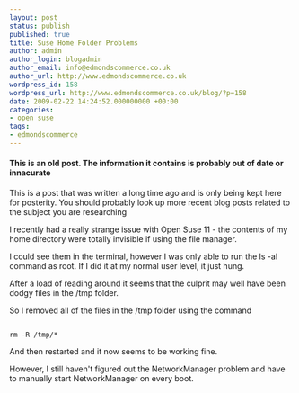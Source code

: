```yaml
---
layout: post
status: publish
published: true
title: Suse Home Folder Problems
author: admin
author_login: blogadmin
author_email: info@edmondscommerce.co.uk
author_url: http://www.edmondscommerce.co.uk
wordpress_id: 158
wordpress_url: http://www.edmondscommerce.co.uk/blog/?p=158
date: 2009-02-22 14:24:52.000000000 +00:00
categories:
- open suse
tags:
- edmondscommerce
---
```

<div class="oldpost"><h4>This is an old post. The information it contains is probably out of date or innacurate</h4>
<p>
This is a post that was written a long time ago and is only being kept here for posterity.
You should probably look up more recent blog posts related to the subject you are researching
</p>
</div>
I recently had a really strange issue with Open Suse 11 - the contents of my home directory were totally invisible if using the file manager.

I could see them in the terminal, however I was only able to run the ls -al command as root. If I did it at my normal user level, it just hung.

After a load of reading around it seems that the culprit may well have been dodgy files in the /tmp folder.

So I removed all of the files in the /tmp folder using the command

```

rm -R /tmp/*

```

And then restarted and it now seems to be working fine.

However, I still haven't figured out the NetworkManager problem and have to manually start NetworkManager on every boot.
